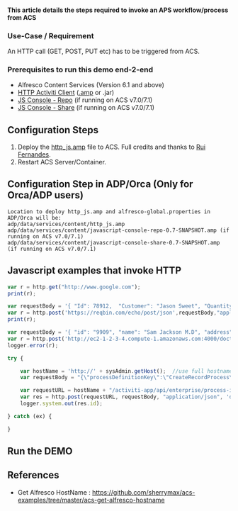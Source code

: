 #### This article details the steps required to invoke an APS workflow/process from ACS

### Use-Case / Requirement

An HTTP call (GET, POST, PUT etc) has to be triggered from ACS.

### Prerequisites to run this demo end-2-end

* Alfresco Content Services (Version 6.1 and above)
* [HTTP Activiti Client](../alfresco-http-activiti-client) ([.amp](assets/http_js.amp) or .jar)
* [JS Console - Repo](assets/javascript-console-repo-0.7-SNAPSHOT.amp)  (if running on ACS v7.0/7.1)
* [JS Console - Share](assets/javascript-console-share-0.7-SNAPSHOT.amp)  (if running on ACS v7.0/7.1)

## Configuration Steps

1. Deploy the [http_js.amp](assets/http_js.amp) file to ACS. Full credits and thanks to [Rui Fernandes](https://github.com/rjmfernandes).
2. Restart ACS Server/Container.

## Configuration Step in ADP/Orca (Only for Orca/ADP users)

```
Location to deploy http_js.amp and alfresco-global.properties in ADP/Orca will be:
adp/data/services/content/http_js.amp
adp/data/services/content/javascript-console-repo-0.7-SNAPSHOT.amp (if running on ACS v7.0/7.1)
adp/data/services/content/javascript-console-share-0.7-SNAPSHOT.amp (if running on ACS v7.0/7.1)
```

## Javascript examples that invoke HTTP

```javascript
var r = http.get("http://www.google.com");
print(r);
```

```javascript
var requestBody = '{ "Id": 78912,  "Customer": "Jason Sweet", "Quantity": 1,  "Price": 18.00 }';
var r = http.post('https://reqbin.com/echo/post/json',requestBody,"application/json",'myuser','mypassword');
print(r);
```

```javascript
var requestBody = '{ "id": "9909", "name": "Sam Jackson M.D", "address": "123 Sample Ave, Harford, CT 08661"}';
var r = http.post('http://ec2-1-2-3-4.compute-1.amazonaws.com:4000/doctors', requestBody, "", "", "");
logger.error(r);
```

```javascript
try {

    var hostName = 'http://' + sysAdmin.getHost();  //use full hostname like http://ec2-54-152-185-130.compute-1.amazonaws.com
    var requestBody = "{\"processDefinitionKey\":\"CreateRecordProcess\",\"variables\":[{\"name\":\"nodeIdList\",\"value\":\"" + nodeListString + "\"}, {\"name\":\"recordFolderName\",\"value\":\"" + document.name + "\"}]}";

    var requestURL = hostName + "/activiti-app/api/enterprise/process-instances";
    var res = http.post(requestURL, requestBody, "application/json", 'demo', 'demo');
    logger.system.out(res.id);

} catch (ex) {

}
```

## Run the DEMO

## References

* Get Alfresco HostName : <https://github.com/sherrymax/acs-examples/tree/master/acs-get-alfresco-hostname>
